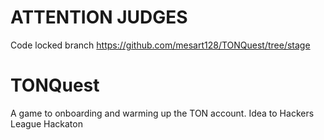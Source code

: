 # ATTENTION JUDGES
Code locked branch https://github.com/mesart128/TONQuest/tree/stage

# TONQuest
A game to onboarding and warming up the TON account. Idea to Hackers League Hackaton 
